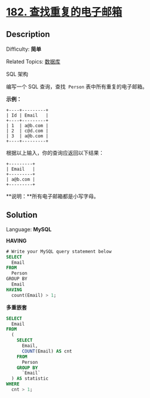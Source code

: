 # [182\. 查找重复的电子邮箱](https://leetcode.cn/problems/duplicate-emails/)

## Description

Difficulty: **简单**

Related Topics: [数据库](https://leetcode.cn/tag/database/)

<a class="sql-schema-link__1VAC">SQL 架构</a>

编写一个 SQL 查询，查找  `Person` 表中所有重复的电子邮箱。

**示例：**

```
+----+---------+
| Id | Email   |
+----+---------+
| 1  | a@b.com |
| 2  | c@d.com |
| 3  | a@b.com |
+----+---------+
```

根据以上输入，你的查询应返回以下结果：

```
+---------+
| Email   |
+---------+
| a@b.com |
+---------+
```

**说明：**所有电子邮箱都是小写字母。

## Solution

Language: **MySQL**

**HAVING**

```sql
# Write your MySQL query statement below
SELECT
  Email
FROM
  Person
GROUP BY
  Email
HAVING
  count(Email) > 1;
```

**多重嵌套**

```sql
SELECT
  Email
FROM
  (
    SELECT
      Email,
      COUNT(Email) AS cnt
    FROM
      Person
    GROUP BY
      `Email`
  ) AS statistic
WHERE
  cnt > 1;
```
